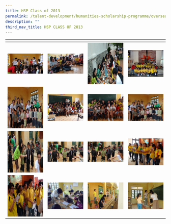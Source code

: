 ```yaml
---
title: HSP Class of 2013
permalink: /talent-development/humanities-scholarship-programme/overseasexposure-education-gallery/2013/
description: ""
third_nav_title: HSP CLASS OF 2013
---
```

<table>
<thead>
  <tr>
    <th style="width:200px"></th>
    <th style="width:200px"></th>
    <th style="width:200px"></th>
		<th style="width:200px"></th>
  </tr>
</thead>
<tbody>
  <tr>
    <td style ="text-align:center"><a href="/images/Class%20of%202013%201.jpeg"> <img src="/images/Class%20of%202013%201.jpeg" style="width:200px"></a></td>
    <td style ="text-align:center"><a href="/images/Class%20of%202013%202.jpeg"> <img src="/images/Class%20of%202013%202.jpeg" style="width:200px"></a></td>
    <td style ="text-align:center"><a href="/images/Class%20of%202013%203.jpeg"> <img src="/images/Class%20of%202013%203.jpeg" style="width:200px; height: 130px"></a></td>
    <td style ="text-align:center"><a href="/images/Class%20of%202013%204.jpg"> <img src="/images/Class%20of%202013%204.jpg" style="width:200px"></a></td>
  </tr>
   <tr>
    <td style ="text-align:center"><a href="/images/Class%20of%202013%205.jpeg"> <img src="/images/Class%20of%202013%205.jpeg" style="width:200px; height: 130px"></a></td>
    <td style ="text-align:center"><a href="/images/Class%20of%202013%206.jpeg"> <img src="/images/Class%20of%202013%206.jpeg" style="width:200px"></a></td>
    <td style ="text-align:center"><a href="/images/Class%20of%202013%207.jpeg"> <img src="/images/Class%20of%202013%207.jpeg" style="width:200px"></a></td>
    <td style ="text-align:center"><a href="/images/Class%20of%202013%208.jpeg"> <img src="/images/Class%20of%202013%208.jpeg" style="width:200px"></a></td>
  </tr>
	<tr>
    <td style ="text-align:center"><a href="/images/Class%20of%202013%209.jpeg"> <img src="/images/Class%20of%202013%209.jpeg" style="width:200px; height: 130px"></a></td>
    <td style ="text-align:center"><a href="/images/Class%20of%202013%2010.jpeg"> <img src="/images/Class%20of%202013%2010.jpeg" style="width:200px"></a></td>
		<td style ="text-align:center"><a href="/images/Class%20of%202013%2011.jpeg"> <img src="/images/Class%20of%202013%2011.jpeg" style="width:200px"></a></td>
		<td style ="text-align:center"><a href="/images/Class%20of%202013%2012.jpeg"> <img src="/images/Class%20of%202013%2012.jpeg" style="width:200px"></a></td>
	</tr>
	<tr>
    <td style ="text-align:center"><a href="/images/Class%20of%202013%2013.jpeg"> <img src="/images/Class%20of%202013%2013.jpeg" style="width:200px; height: 130px"></a></td>
    <td style ="text-align:center"><a href="/images/Class%20of%202013%2014.jpeg"> <img src="/images/Class%20of%202013%2014.jpeg" style="width:200px"></a></td>
		<td style ="text-align:center"><a href="/images/Class%20of%202013%2015.jpeg"> <img src="/images/Class%20of%202013%2015.jpeg" style="width:200px"></a></td>
		<td style ="text-align:center"><a href="/images/Class%20of%202013%2016.jpeg"> <img src="/images/Class%20of%202013%2016.jpeg" style="width:200px"></a></td>
	</tr>
</tbody>
</table>

